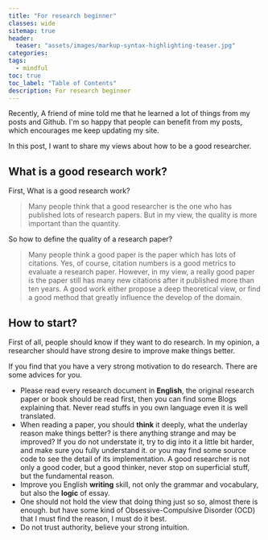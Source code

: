 ```yaml
---
title: "For research beginner"
classes: wide
sitemap: true
header:
  teaser: "assets/images/markup-syntax-highlighting-teaser.jpg"
categories:
tags:
  - mindful
toc: true
toc_label: "Table of Contents"
description: For research beginner
---
```


Recently, A friend of mine told me that he learned a lot of things from my posts and Github. I'm so happy that people can benefit from my posts, which encourages me keep updating my site.

In this post, I want to share my views about how to be a good researcher.

## What is a good research work?

First, What is a good research work? 

> Many people think that a  good researcher is the one who has published lots of research papers. But in my view, the quality is more important than the quantity. 

So how to define the quality of a research paper?

> Many people think a good paper is the paper which has lots of citations. Yes, of course, citation numbers is a good metrics to evaluate a research paper. However, in my view, a really  good paper is the paper still has many new citations after it published more than ten years. A good work either propose a deep theoretical view, or find a good method that greatly influence the develop of the domain.

## How to start?

First of all, people should know if they want to do research. In my opinion, a researcher should have strong desire to improve make things better.

If you find that you have a very strong motivation to do research. There are some advices for you.

* Please read every research document in **English**, the original research paper or book should be read first, then you can find some Blogs explaining that. Never read stuffs in you own language even it is well translated.
* When reading a paper, you should **think** it deeply, what the underlay reason make things better? is there anything strange and may be improved? If you do not understate it, try to dig into it a little bit harder, and make sure you fully understand it. or you may find some source code to see the detail of its implementation. A good researcher is not only a good coder, but a good thinker, never stop on superficial stuff, but the fundamental reason.
* Improve you English **writing** skill, not only the grammar and vocabulary, but also the **logic** of essay.
* One should not hold the view that doing thing just so so, almost there is enough. but have some kind of  Obsessive-Compulsive Disorder (OCD) that I must find the reason, I must do it best.
* Do not trust authority, believe your strong intuition.







